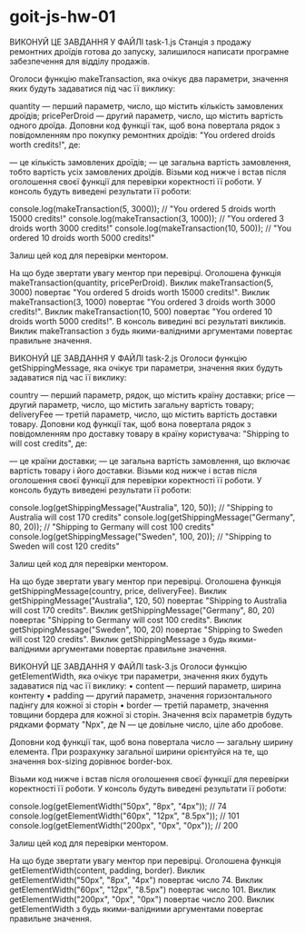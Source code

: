 # goit-js-hw-01

<!-- Задача 1. Замовлення дроїдів -->

ВИКОНУЙ ЦЕ ЗАВДАННЯ У ФАЙЛІ task-1.js
Станція з продажу ремонтних дроїдів готова до запуску, залишилося написати програмне забезпечення для відділу продажів.

Оголоси функцію makeTransaction, яка очікує два параметри, значення яких будуть задаватися під час її виклику:

quantity — перший параметр, число, що містить кількість замовлених дроїдів;
pricePerDroid — другий параметр, число, що містить вартість одного дроїда.
Доповни код функції так, щоб вона повертала рядок з повідомленням про покупку ремонтних дроїдів: "You ordered <quantity> droids worth <totalPrice> credits!", де:

<quantity> — це кількість замовлених дроїдів;
<totalPrice> — це загальна вартість замовлення, тобто вартість усіх замовлених дроїдів.
Візьми код нижче і встав після оголошення своєї функції для перевірки коректності її роботи. У консоль будуть виведені результати її роботи:

console.log(makeTransaction(5, 3000)); // "You ordered 5 droids worth 15000 credits!"
console.log(makeTransaction(3, 1000)); // "You ordered 3 droids worth 3000 credits!"
console.log(makeTransaction(10, 500)); // "You ordered 10 droids worth 5000 credits!"

Залиш цей код для перевірки ментором.

На що буде звертати увагу ментор при перевірці.
Оголошена функція makeTransaction(quantity, pricePerDroid).
Виклик makeTransaction(5, 3000) повертає "You ordered 5 droids worth 15000 credits!".
Виклик makeTransaction(3, 1000) повертає "You ordered 3 droids worth 3000 credits!".
Виклик makeTransaction(10, 500) повертає "You ordered 10 droids worth 5000 credits!".
В консоль виведині всі результаті викликів.
Виклик makeTransaction з будь якими-валідними аргументами повертає правильне значення.

<!-- Задача 2. Доставка товару -->

ВИКОНУЙ ЦЕ ЗАВДАННЯ У ФАЙЛІ task-2.js
Оголоси функцію getShippingMessage, яка очікує три параметри, значення яких будуть задаватися під час її виклику:

country — перший параметр, рядок, що містить країну доставки;
price — другий параметр, число, що містить загальну вартість товару;
deliveryFee — третій параметр, число, що містить вартість доставки товару.
Доповни код функції так, щоб вона повертала рядок з повідомленням про доставку товару в країну користувача: "Shipping to <country> will cost <totalPrice> credits", де:

<country> — це країни доставки;
<totalPrice> — це загальна вартість замовлення, що включає вартість товару і його доставки.
Візьми код нижче і встав після оголошення своєї функції для перевірки коректності її роботи. У консоль будуть виведені результати її роботи:

console.log(getShippingMessage("Australia", 120, 50)); // "Shipping to Australia will cost 170 credits"
console.log(getShippingMessage("Germany", 80, 20)); // "Shipping to Germany will cost 100 credits"
console.log(getShippingMessage("Sweden", 100, 20)); // "Shipping to Sweden will cost 120 credits"


Залиш цей код для перевірки ментором.

На що буде звертати увагу ментор при перевірці.
Оголошена функція getShippingMessage(country, price, deliveryFee).
Виклик getShippingMessage("Australia", 120, 50) повертає "Shipping to Australia will cost 170 credits".
Виклик getShippingMessage("Germany", 80, 20) повертає "Shipping to Germany will cost 100 credits".
Виклик getShippingMessage("Sweden", 100, 20) повертає "Shipping to Sweden will cost 120 credits".
Виклик getShippingMessage з будь якими-валідними аргументами повертає правильне значення.

<!-- Задача 3. Ширина елемента -->

ВИКОНУЙ ЦЕ ЗАВДАННЯ У ФАЙЛІ task-3.js
Оголоси функцію getElementWidth, яка очікує три параметри, значення яких будуть задаватися під час її виклику: • content — перший параметр, ширина контенту • padding — другий параметр, значення горизонтального падінгу для кожної зі сторін • border — третій параметр, значення товщини бордера для кожної зі сторін. Значення всіх параметрів будуть рядками формату "Npx", де N — це довільне число, ціле або дробове.

Доповни код функції так, щоб вона повертала число — загальну ширину елемента. При розрахунку загальної ширини орієнтуйся на те, що значення box-sizing дорівнює border-box.

Візьми код нижче і встав після оголошення своєї функції для перевірки коректності її роботи. У консоль будуть виведені результати її роботи:

console.log(getElementWidth("50px", "8px", "4px")); // 74
console.log(getElementWidth("60px", "12px", "8.5px")); // 101
console.log(getElementWidth("200px", "0px", "0px")); // 200

Залиш цей код для перевірки ментором.

На що буде звертати увагу ментор при перевірці.
Оголошена функція getElementWidth(content, padding, border).
Виклик getElementWidth("50px", "8px", "4px") повертає число 74.
Виклик getElementWidth("60px", "12px", "8.5px") повертає число 101.
Виклик getElementWidth("200px", "0px", "0px") повертає число 200.
Виклик getElementWidth з будь якими-валідними аргументами повертає правильне значення.
